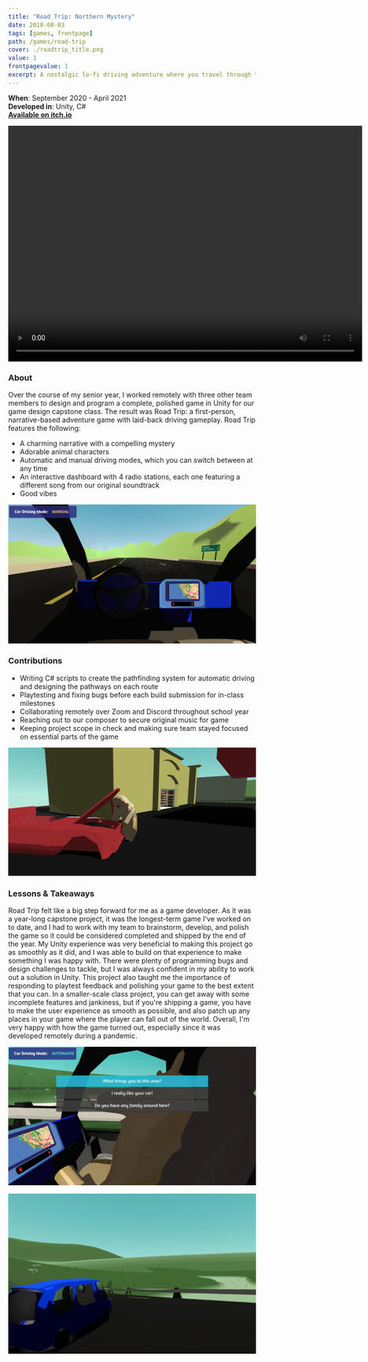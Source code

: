 ```yaml
---
title: "Road Trip: Northern Mystery"
date: 2018-08-03
tags: [games, frontpage]
path: /games/road-trip
cover: ./roadtrip_title.png
value: 1
frontpagevalue: 1
excerpt: A nostalgic lo-fi driving adventure where you travel through the mountains to discover the story of your long lost grandmother.
---
```

**When**: September 2020 - April 2021 <br>
**Developed in**: Unity, C# <br>
**[Available on itch.io](https://elijahcobb.itch.io/road-trip)**

<style>
    video {
        display:block;
        margin: 0 auto;
    }
</style>
<video width="720" height="480" controls>
  <source src="driving.mp4" type="video/mp4">
</video>

### About
Over the course of my senior year, I worked remotely with three other team members to design and program a complete, polished game in Unity for our game design capstone class. The result was Road Trip: a first-person, narrative-based adventure game with laid-back driving gameplay. Road Trip features the following:
* A charming narrative with a compelling mystery 
* Adorable animal characters
* Automatic and manual driving modes, which you can switch between at any time
* An interactive dashboard with 4 radio stations, each one featuring a different song from our original soundtrack
* Good vibes

![](intro.png)

### Contributions
* Writing C# scripts to create the pathfinding system for automatic driving and designing the pathways on each route
* Playtesting and fixing bugs before each build submission for in-class milestones
* Collaborating remotely over Zoom and Discord throughout school year
* Reaching out to our composer to secure original music for game
* Keeping project scope in check and making sure team stayed focused on essential parts of the game

![](hood.png)

### Lessons & Takeaways

Road Trip felt like a big step forward for me as a game developer. As it was a year-long capstone project, it was the longest-term game I've worked on to date, and I had to work with my team to brainstorm, develop, and polish the game so it could be considered completed and shipped by the end of the year. My Unity experience was very beneficial to making this project go as smoothly as it did, and I was able to build on that experience to make something I was happy with. There were plenty of programming bugs and design challenges to tackle, but I was always confident in my ability to work out a solution in Unity. This project also taught me the importance of responding to playtest feedback and polishing your game to the best extent that you can. In a smaller-scale class project, you can get away with some incomplete features and jankiness, but if you're shipping a game, you have to make the user experience as smooth as possible, and also patch up any places in your game where the player can fall out of the world. Overall, I'm very happy with how the game turned out, especially since it was developed remotely during a pandemic.

![](dialogue.png)

![](lookout.png)
